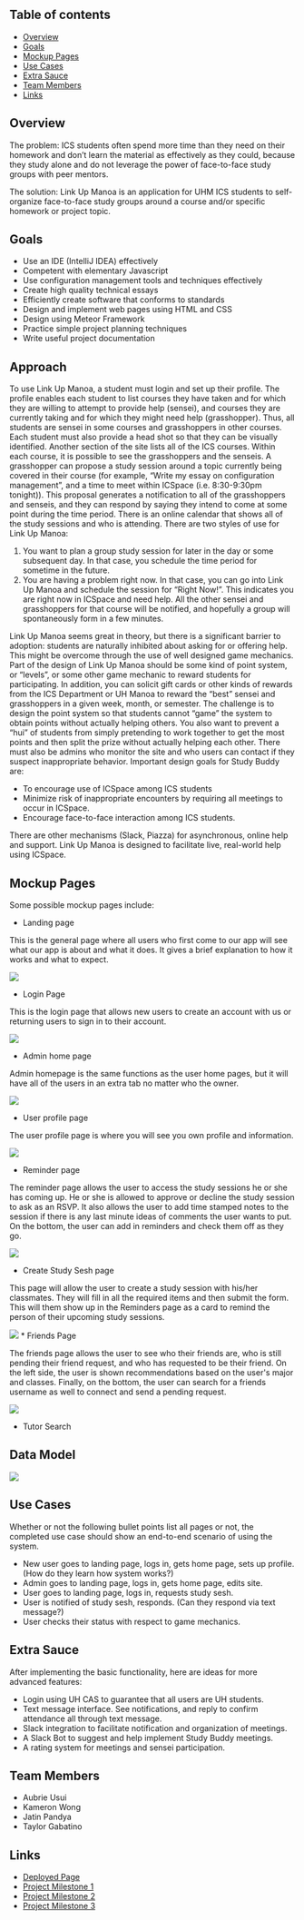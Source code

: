 ## Table of contents

* [Overview](#overview)
* [Goals](#goals)
* [Mockup Pages](#mockup-pages)
* [Use Cases](#use-cases)
* [Extra Sauce](#extra-sauce)
* [Team Members](#team-members)
* [Links](#links)

## Overview
The problem: ICS students often spend more time than they need on their homework and don’t learn the material as effectively as they could, because they study alone and do not leverage the power of face-to-face study groups with peer mentors.

The solution: Link Up Manoa is an application for UHM ICS students to self-organize face-to-face study groups around a course and/or specific homework or project topic.

## Goals

* Use an IDE (IntelliJ IDEA) effectively
* Competent with elementary Javascript
* Use configuration management tools and techniques effectively
* Create high quality technical essays
* Efficiently create software that conforms to standards
* Design and implement web pages using HTML and CSS
* Design using Meteor Framework
* Practice simple project planning techniques
* Write useful project documentation

## Approach

To use Link Up Manoa, a student must login and set up their profile. The profile enables each student to list courses they have taken and for which they are willing to attempt to provide help (sensei), and courses they are currently taking and for which they might need help (grasshopper). Thus, all students are sensei in some courses and grasshoppers in other courses. Each student must also provide a head shot so that they can be visually identified.
Another section of the site lists all of the ICS courses. Within each course, it is possible to see the grasshoppers and the senseis. A grasshopper can propose a study session around a topic currently being covered in their course (for example, “Write my essay on configuration management”, and a time to meet within ICSpace (i.e. 8:30-9:30pm tonight)). This proposal generates a notification to all of the grasshoppers and senseis, and they can respond by saying they intend to come at some point during the time period.
There is an online calendar that shows all of the study sessions and who is attending.
There are two styles of use for Link Up Manoa:

1. You want to plan a group study session for later in the day or some subsequent day. In that case, you schedule the time period for sometime in the future.
2. You are having a problem right now. In that case, you can go into Link Up Manoa and schedule the session for “Right Now!”. This indicates you are right now in ICSpace and need help. All the other sensei and grasshoppers for that course will be notified, and hopefully a group will spontaneously form in a few minutes.

Link Up Manoa seems great in theory, but there is a significant barrier to adoption: students are naturally inhibited about asking for or offering help. This might be overcome through the use of well designed game mechanics.
Part of the design of Link Up Manoa should be some kind of point system, or “levels”, or some other game mechanic to reward students for participating.
In addition, you can solicit gift cards or other kinds of rewards from the ICS Department or UH Manoa to reward the “best” sensei and grasshoppers in a given week, month, or semester. The challenge is to design the point system so that students cannot “game” the system to obtain points without actually helping others. You also want to prevent a “hui” of students from simply pretending to work together to get the most points and then split the prize without actually helping each other.
There must also be admins who monitor the site and who users can contact if they suspect inappropriate behavior.
Important design goals for Study Buddy are:

* To encourage use of ICSpace among ICS students
* Minimize risk of inappropriate encounters by requiring all meetings to occur in ICSpace.
* Encourage face-to-face interaction among ICS students.

There are other mechanisms (Slack, Piazza) for asynchronous, online help and support. Link Up Manoa is designed to facilitate live, real-world help using ICSpace.

## Mockup Pages

Some possible mockup pages include:

* Landing page

This is the general page where all users who first come to our app will see what our app is about and what it does.  It gives a brief explanation to how it works and what to expect.

<img src="images/landing-screenshot.PNG">

* Login Page

This is the login page that allows new users to create an account with us or returning users to sign in to their account.

<img src="images/login.PNG">

* Admin home page

Admin homepage is the same functions as the user home pages, but it will have all of the users in an extra tab no matter who the owner. 

<img src="images/adminPage.png">

* User profile page

The user profile page is where you will see you own profile and information.  

<img src="images/user-profile.PNG">

* Reminder page

The reminder page allows the user to access the study sessions he or she has coming up.  He or she is allowed to approve or decline the study session to ask as an RSVP.  It also allows the user to add time stamped notes to the session if there is any last minute ideas of comments the user wants to put.  On the bottom, the user can add in reminders and check them off as they go.  

<img src="images/calender.png">

* Create Study Sesh page

This page will allow the user to create a study session with his/her classmates.  They will fill in all the required items and then submit the form.  This will them show up in the Reminders page as a card to remind the person of their upcoming study sessions.

<img src="images/create.png">
* Friends Page

The friends page allows the user to see who their friends are, who is still pending their friend request, and who has requested to be their friend.  On the left side, the user is shown recommendations based on the user's major and classes.  Finally, on the bottom, the user can search for a friends username as well to connect and send a pending request.  

<img src="images/friends.png">

* Tutor Search

## Data Model

<img src="images/dataModel.png">

## Use Cases

Whether or not the following bullet points list all pages or not, the completed use case should show an end-to-end scenario of using the system.

* New user goes to landing page, logs in, gets home page, sets up profile. (How do they learn how system works?)
* Admin goes to landing page, logs in, gets home page, edits site.
* User goes to landing page, logs in, requests study sesh.
* User is notified of study sesh, responds. (Can they respond via text message?)
* User checks their status with respect to game mechanics.

## Extra Sauce

After implementing the basic functionality, here are ideas for more advanced features:

* Login using UH CAS to guarantee that all users are UH students.
* Text message interface. See notifications, and reply to confirm attendance all through text message.
* Slack integration to facilitate notification and organization of meetings.
* A Slack Bot to suggest and help implement Study Buddy meetings.
* A rating system for meetings and sensei participation.

## Team Members
* Aubrie Usui
* Kameron Wong
* Jatin Pandya
* Taylor Gabatino

## Links
* <a href="http://linkupmanoa.meteorapp.com/#/">Deployed Page<a/> 
* <a href="https://github.com/link-up-manoa/link-up-manoa/projects/1">Project Milestone 1<a/> 
* <a href="https://github.com/link-up-manoa/link-up-manoa/projects/2">Project Milestone 2<a/> 
* <a href="https://github.com/link-up-manoa/link-up-manoa/projects/3">Project Milestone 3<a/> 
